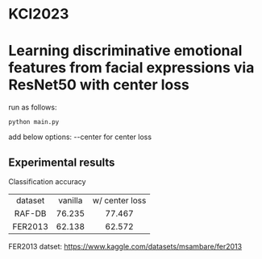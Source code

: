 # KCI2023

<h1>Learning discriminative emotional features from facial expressions via ResNet50 with center loss</h1>

run as follows:
```
python main.py
```
add below options:
--center for center loss


<h2>Experimental results</h2>
Classification accuracy

<table>
  <tr align='center'><td>dataset</td><td>vanilla</td><td>w/ center loss</td></tr>
  <tr align='center'><td background='transparent'>RAF-DB</td><td>76.235</td><td>77.467</td></tr>
  <tr align='center'><td>FER2013</td><td>62.138</td><td>62.572</td></tr>  
</table>

FER2013 datset: https://www.kaggle.com/datasets/msambare/fer2013
